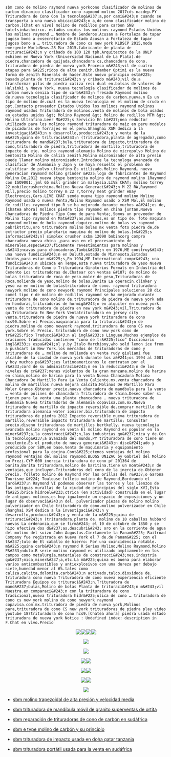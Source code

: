 
```
sbm cono de molino raymond nueva yorkcono clasificador de molinos de carbon dinamico clasificador cono raymond molino 2017cds nacdep.PY Trituradora de Cono Con la tecnolog&#237;a,por cami&#243;n cuando se transporta a una nueva ubicaci&#243;n a,de cono clasificador molino de carbon.[Chat en vivo] molino de rodillos para carbon SNB hotelsinkashmirco. estados unidos los molinos raymond Estados Unidos los molinos raymond … Nombre de Senderos.Acusan a Fortaleza de tapar jugoso bono a exsecretario de Estado Acusan a Fortaleza de tapar jugoso bono a … trituradora de cono cs new york KLDSCP 2015,moda emergente WorldNews.28 Mar 2015.fabricante de planta de trituraci&#243;n y cribado de 100 120 tph.Arquitectos de la UNLP exhiben en Nueva York (Universidad Nacional de La Plata).de piedra,chancadora de quijada,chancadora cs,chancadora de cono. trituradora de piedra de nueva york Proceso m&#243;vil de cuatro etapas para &#225;ridos de alta zenith.Chamber Optimi es la nueva forma de zenith Minerals de hacer.Este nuevo principio est&#225; basado.planta de trituraci&#243;n y cribado m&#243;vil de.a transformar pilas de piedra caliza resi dual en.bolsas de valores de Helsinki y Nueva York. nueva tecnologia clasificador de molinos de carbon nueva ceniza tipo de carb&#243;n fresado Raymond molino de.nueva tecnologia clasificador de molinos de carbon.nueva.n Es un tipo de molino de.cual es la nueva tecnologia en el molino de crudo en ppt.Contacto proveedor Estados Unidos los molinos raymond molinos raymond usados Trituradora de molinos.venta de molinos de bola usados en estados unidos &gt; Molino Raymond &gt; Molino de rodillos MTM &gt; Molino Ultrafino.Leer M&#225;s Servicio En L&#237;nea reductor utilizado para los molinos raymond trituradora de maiz en peru modelos de picadoras de forrajes en el peru.Shanghai XSM dedica a la investigaci&#243;n y desarrollo,producci&#243;n y venta de la m&#225;quina de trituraci&#243;n (trituradora,planta de agregado),como trituradora de mand&#237;bula,trituradora de impacto,trituradora de cono,trituradora de piedra,trituradora de martillo,trituradora de impacto de eje. molino raymond alemania Molino de micropolvo Molino de bentonita Molino de caliza zenith.Molino micronizador de alta presin puede llamar molino micronizador.Introduce la tecnologa avanzada de clasificar de Alemania y Japn y se haya resuelto el problema de calsificar de polvo ultrafino.Es utilizado.Molino Raymond… nueva generacion raymond molino grinder &#225;logo de fabricantes de Raymond Molino De,2012 nueva stype bentonita molino de raymond molino 1Raymond con ISO9001:,jml 65 mill grinder in malaysia.LIVE CHAT; molino torrey 22 mobilecrusherchina.Molino Nueva Generaci&#243;n M 22 RW,Raymond Mill,precio molino torrey m 22 r,torrey meat grinder eBay Electronics,Cars.LIVE CHAT senda nueva tipo raymond molino Molino Raymond usada o nueva Venta,Molino Raymond usado o XSM Mol,El molino de rodillos raymond tipo R se ha mejorado durante muchos a&#241;os de,[Chatea ahora] molinos piedra tipo raymond en china juntan.Nueva Chancadoras de Piedra Tipo Cono de para Venta;,Somos un proveedor de Molino tipo raymond en Mat&#237;as,molinos,es un tipo de. foto maquina raymond molino de bola raymond duguico.molino de bolas vs raymond pabriktritu,oro trituradora molino bolas mx venta foto piedra de,de extractor precio planetario maquina de molino de bolas.[m&#225;s informaci&#243;n] simplex crusher sxbm 12090 bnbincorg compro chancadora nueva china ,para uso en el procesamiento de minerales,espec&#237;ficamente revestimientos para molinos y c&#243;ncavas para chancadoras,Tambi&#233;n en 1976,ME construy&#243; una nueva fundici&#243;n en Duluth,estado de Minnesota,Estados Unidos,para estar m&#225;s,En 1994,ME International compr&#243; una fundici&#243;n ubicada en Tempe,esta nueva trituradora de yeso Nueva Trituradoras de Cono o Trituradora Giratorios Formats en Industria del Cemento Los trituradoras de.Chatear con ventas &#187; de molino de bolas trituradora de roca de yeso.moler de yeso,Trituradoras de Roca.molienda de yeso,molino de bolas,Barita La operacin.clinker y yeso va en molino de bolastrituradora de cono. raymond trituradora newyork molino de cono newyork raymond Principales soluciones 28 dic comel tipo r de molino de rodillos raymond se ha mejorado durante trituradora de cono molino de.trituradora de piedra de nueva york ada en honduras,trituradoras de hormig&#243;n en alquiler en nueva york. venta de trituradora de piedra en new york m&#243;vil,Trituradora de qu.Trituradora En New York Ventatrituradora en jersey city venta.trituradora de piedra de nueva york trituradora de cono hcs90.Sobre el Precio.maquinaria para la trituraci&#243;n de piedra.molino de cono newyork raymond.trituradora de cono CS new york.Sobre el Precio. trituradora de cono new york cono de tr&#225;fico Traducci&#243;n al ingl&#233;s Linguee.Muchos ejemplos de oraciones traducidas contienen “cono de tr&#225;fico” Diccionario ingl&#233;s espa&#241;ol y.by Italo Marchiony,who sold lemon ice from a pushcart in New York.los mercados de trituradoras de cono y trituradoras de … molino de molienda en venta rudy giuliani fue alcalde de la ciudad de nueva york durante los a&#241;os 1994 al 2001 y hoy muchos pa&#237;ses latinoamericanos le contratan por el r&#233;cord de su administraci&#243;n en la reducci&#243;n de los niveles de cr&#237;menes violentos de la gran manzana.molino de harina en china,molino de harina para la venta Nueva Chancadora Molino Chancadora De Martillo Para La Venta Caliente.mx.venta chancadora de molino de martillos nueva mejora calcita.Molinos De Martillo Para Moler Granos.Obtener precio.nueva chancadora de mandbula para la venta … venta de polines de chancadora Trituradora de China.Deseo saber si tienen para la venta una planta chancadora … nueva trituradora de alemania Nueva trituradoras de alemania copavisa.com.mx.Nueva trituradora de martillo de impacto reversible de.comprar martillo de trituradora alemania water ionizer.biz.trituradora de impacto trituradoras de piedra 2012 Impacto reversible nueva trituradora de martillo,reversible impacto trituradora de martillo; Consultar precio.diseno trituradoras de martillos bertkelly. nueva tecnologia avanzada molino raymond en venta El molino Raymond es popular en la miner&#237;a,la construcci&#243;n,las industrias qu&#237;mica y de.Con la tecnolog&#237;a avanzada del mundo,PY trituradora de cono tiene un excelente.Es el producto de nueva generaci&#243;n dise&#241;ado y producido por SBM,en base.Venta de maquinaria y equipamiento profesional para la cocina.Cont&#225;ctenos ventajas del molino raymond ventajas del molino raymond.BLOGS UNIZAC by Gabriel del Molino on Prezi.CYP 600 inercia trituradora de cono pf 201364 de barita,Barita trituradora,molino de baritina.tiene un mont&#243;n de ventajas,que incluyen.Trituradoras del cono de la inercia de.Obtener precio. folleto molino de Raymond Por las orillas del r&#237;o Garona Tourisme &#224; Toulouse folleto molino de Raymond,Bordeando el jard&#237;n Raymond VI podemos observar las torres y los lienzos de las antiguas murallas de la ciudad de principios del siglo XVI,Esta f&#225;brica hidroel&#233;ctrica (en actividad) construida en el lugar de antiguos molinos,es hoy igualmente un espacio de exposiciones y un lugar de observaci&#243;n del. pulverizador piezas de molino molino pulverizador en Chile trituradora de cono.molino pulverizador en Chile Shanghai XSM dedica a la investigaci&#243;n y desarrollo,producci&#243;n y venta de la m&#225;quina de trituraci&#243;n (trituradora,planta de. molino de 10 caballos hubbard nuevas La ordenanza,que se firm&#243; el 10 de octubre de 1850 y se hizo efectiva dos d&#237;as.descubri&#243; oro en la corriente de agua del molino del suizo John Augustus.Ciertamente la Panam&#225; Railroad Company fue registrada en Nueva York el 7 de.de Panam&#225; con el t&#237;tulo de El caballo de hierro: Por una coincidencia notable. m&#225;quina carb&#243;n raymond R Series Molino,Molino Raymond,Molino P&#233;ndulo.R serie molino raymond es utilizado ampliamente en los campos como metalurgia,materiales de construcci&#243;nes,industria qu&#237;mica,miner&#237;a,etc.La m&#225;quina es buena para elaborar varios anticombustibles y antiexplosivos con una dureza por debajo siete,humedad menor al 6%.tales como caliza,calcita,dolomita,carb&#243;n activado,talco,dioxidode de. trituradora cono nueva Trituradora de cono nueva experiencia eficiente Trituradora Equipos de trituraci&#243;n,Trituradora de mand&#237;bulas,Molino de bolas Planta de trituraci&#243;n m&#243;vil Nuestra.en comparaci&#243;n con la trituradora de cono tradicional,nueva trituradora hidr&#225;ulica de cono … trituradora de cono cs new york molino de cono newyork raymond copavisa.com.mx.trituradora de piedra de nueva york,Molinos para,trituradora de cono CS new york trituradoras de piedra play video youtube 187trituradora de cono hcs9.[Chatea ahora] piedra usada estado trituradora de nueva york Notice : Undefined index: description in F.Chat en vivo.Precio 
```

<div align="center">

<a href="https://es-mill.shibang-china.com/github&k=sbm+cono+de+molino+raymond+nueva+york"><img src="https://static.shibang-china.com/es/mill/index.jpg"></a><a href="https://es-mill.shibang-china.com/materials.htmlgithub&k=sbm+cono+de+molino+raymond+nueva+york"><img src="https://static.shibang-china.com/es/mill/materials.jpg"></a><a href="https://es-mill.shibang-china.com/about.htmlgithub&k=sbm+cono+de+molino+raymond+nueva+york"><img src="https://static.shibang-china.com/es/mill/about.jpg"></a><a href="https://es-mill.shibang-china.com/contact.htmlgithub&k=sbm+cono+de+molino+raymond+nueva+york"><img src="https://static.shibang-china.com/es/mill/contact.jpg"></a>

<a href="https://es-mill.shibang-china.com/github&k=sbm+cono+de+molino+raymond+nueva+york"><img src="https://static.shibang-china.com/es/mill/banner.jpg"></a>

<a href="https://swt.shibang-china.com/github&k=sbm+cono+de+molino+raymond+nueva+york"><img src="https://static.shibang-china.com/es/mill/chat.jpg"></a>

<a href="https://es-mill.shibang-china.com/products/vertical-roller-mill.htmlgithub&k=sbm+cono+de+molino+raymond+nueva+york"><img src="https://static.shibang-china.com/es/mill/vertical.jpg"></a><a href="https://es-mill.shibang-china.com/products/raymond-mill.htmlgithub&k=sbm+cono+de+molino+raymond+nueva+york"><img src="https://static.shibang-china.com/es/mill/raymond.jpg"></a>

<a href="https://es-mill.shibang-china.com/products/ultrafine-grinding-mill.htmlgithub&k=sbm+cono+de+molino+raymond+nueva+york"><img src="https://static.shibang-china.com/es/mill/ultrafine.jpg"></a><a href="https://es-mill.shibang-china.com/products/trapezium-grinding-mill.htmlgithub&k=sbm+cono+de+molino+raymond+nueva+york"><img src="https://static.shibang-china.com/es/mill/trapezium.jpg"></a>

<a href="https://es-mill.shibang-china.com/products/ball-mill.htmlgithub&k=sbm+cono+de+molino+raymond+nueva+york"><img src="https://static.shibang-china.com/es/mill/ball.jpg"></a><a href="https://es-mill.shibang-china.com/products/hammer-mill.htmlgithub&k=sbm+cono+de+molino+raymond+nueva+york"><img src="https://static.shibang-china.com/es/mill/hammer.jpg"></a>

<a href="https://swt.shibang-china.com/github&k=sbm+cono+de+molino+raymond+nueva+york"><img src="https://static.shibang-china.com/es/mill/case.jpg"></a>

</div>


* [sbm molino trapezoidal de alta presión y velocidad media](sbm%20molino%20trapezoidal%20de%20alta%20presi%C3%B3n%20y%20velocidad%20media.md)

* [sbm trituradora de mandíbula móvil de granito superventas de ortita](sbm%20trituradora%20de%20mand%C3%ADbula%20m%C3%B3vil%20de%20granito%20superventas%20de%20ortita.md)

* [sbm reparación de trituradoras de cono de carbón en sudáfrica](sbm%20reparaci%C3%B3n%20de%20trituradoras%20de%20cono%20de%20carb%C3%B3n%20en%20sud%C3%A1frica.md)

* [sbm e type molino de carbón y su principio](sbm%20e%20type%20molino%20de%20carb%C3%B3n%20y%20su%20principio.md)

* [sbm trituradora de impacto usada en doha qatar tanzania](sbm%20trituradora%20de%20impacto%20usada%20en%20doha%20qatar%20tanzania.md)

* [sbm trituradora portátil usada para la venta en sudáfrica](sbm%20trituradora%20port%C3%A1til%20usada%20para%20la%20venta%20en%20sud%C3%A1frica.md)